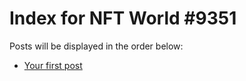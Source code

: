 # Index for NFT World #9351
Posts will be displayed in the order below:

- [Your first post](./001-first.md)

